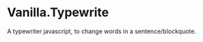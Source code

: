 Vanilla.Typewrite
=================

A typewriter javascript, to change words in a sentence/blockquote.
